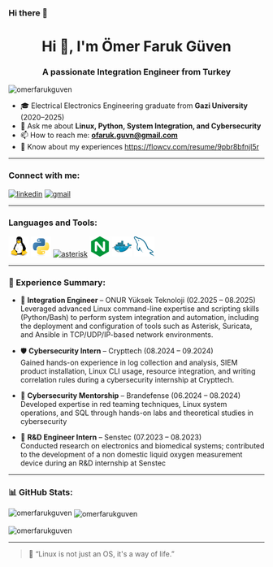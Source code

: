 ### Hi there 👋

<!--
**omerfarukguven/omerfarukguven** is a ✨ _special_ ✨ repository because its `README.md` (this file) appears on your GitHub profile.
-->

<h1 align="center">Hi 👋, I'm Ömer Faruk Güven</h1>
<h3 align="center">A passionate Integration Engineer from Turkey</h3>

<p align="left"> 
  <img src="https://komarev.com/ghpvc/?username=omerfarukguven&label=Profile%20views&color=0e75b6&style=flat" alt="omerfarukguven" /> 
</p>


- 🎓 Electrical Electronics Engineering graduate from **Gazi University** (2020–2025)
- 💬 Ask me about **Linux, Python, System Integration, and Cybersecurity**
- 📫 How to reach me: **ofaruk.guvn@gmail.com**
- 📄 Know about my experiences https://flowcv.com/resume/9pbr8bfnjl5r

---

<h3 align="left">Connect with me:</h3>
<p align="left">
<a href="https://linkedin.com/in/omer-faruk-guven-/" target="blank"><img align="center" src="https://raw.githubusercontent.com/rahuldkjain/github-profile-readme-generator/master/src/images/icons/Social/linked-in-alt.svg" alt="linkedin" height="30" width="40" /></a>
<a href="mailto:ofaruk.guvn@gmail.com" target="blank"><img align="center" src="https://cdn-icons-png.flaticon.com/512/732/732200.png" alt="gmail" height="30" width="30" /></a>
</p>

---

<h3 align="left">Languages and Tools:</h3>
<p align="left"> 
  <a href="https://www.linux.org/" target="_blank"><img src="https://raw.githubusercontent.com/devicons/devicon/master/icons/linux/linux-original.svg" alt="linux" width="40" height="40"/></a> 
  <a href="https://www.python.org" target="_blank"><img src="https://raw.githubusercontent.com/devicons/devicon/master/icons/python/python-original.svg" alt="python" width="40" height="40"/></a> 
  <a href="https://www.asterisk.org/" target="_blank"><img src="https://www.asterisk.org/wp-content/uploads/asterisk-logo.png" alt="asterisk" width="40" height="40"/></a> 
  <a href="https://www.nginx.com/" target="_blank"><img src="https://raw.githubusercontent.com/devicons/devicon/master/icons/nginx/nginx-original.svg" alt="nginx" width="40" height="40"/></a> 
  <a href="https://www.docker.com/" target="_blank"><img src="https://raw.githubusercontent.com/devicons/devicon/master/icons/docker/docker-original.svg" alt="docker" width="40" height="40"/></a> 
  <a href="https://www.mysql.com/" target="_blank"><img src="https://raw.githubusercontent.com/devicons/devicon/master/icons/mysql/mysql-original.svg" alt="mysql" width="40" height="40"/></a> 
</p>

---

<h3 align="left">💼 Experience Summary:</h3>

- 🧩 **Integration Engineer** – ONUR Yüksek Teknoloji (02.2025 – 08.2025)  
   Leveraged advanced Linux command-line expertise and scripting skills (Python/Bash) to 
perform system integration and automation, including the deployment and configuration of 
tools such as Asterisk, Suricata, and Ansible in TCP/UDP/IP-based network environments. 

- 🛡️ **Cybersecurity Intern** – Crypttech (08.2024 – 09.2024)  
   Gained hands-on experience in log collection and analysis, SIEM product
installation, Linux CLI usage, resource integration, and writing correlation rules
during a cybersecurity internship at Crypttech.

- 🎯 **Cybersecurity Mentorship** – Brandefense (06.2024 – 08.2024)  
   Developed expertise in red teaming techniques, Linux system operations, and SQL
through hands-on labs and theoretical studies in cybersecurity

- 🔬 **R&D Engineer Intern** – Senstec (07.2023 – 08.2023)  
   Conducted research on electronics and biomedical systems; contributed to the
development of a non domestic liquid oxygen measurement device during an
R&D internship at Senstec

---

<h3 align="left">📊 GitHub Stats:</h3>

<p><img align="left" src="https://github-readme-stats.vercel.app/api/top-langs?username=omerfarukguven&show_icons=true&locale=en&layout=compact&theme=radical" alt="omerfarukguven" /></p>

<p>&nbsp;<img align="center" src="https://github-readme-stats.vercel.app/api?username=omerfarukguven&show_icons=true&locale=en&theme=radical" alt="omerfarukguven" /></p>

<p><img align="center" src="https://github-readme-streak-stats.herokuapp.com/?user=omerfarukguven&theme=dark" alt="omerfarukguven" /></p>

---

> 🐉 “Linux is not just an OS, it's a way of life.”
